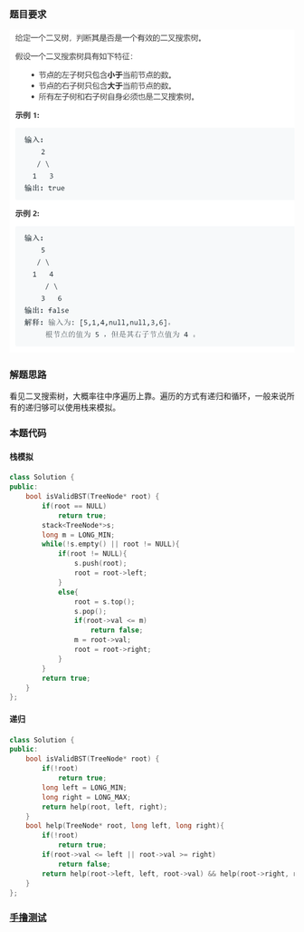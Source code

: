 ### 题目要求

![](pic/98.png)

### 解题思路

看见二叉搜索树，大概率往中序遍历上靠。遍历的方式有递归和循环，一般来说所有的递归够可以使用栈来模拟。

### 本题代码

#### 栈模拟

```c++
class Solution {
public:
    bool isValidBST(TreeNode* root) {
        if(root == NULL)
            return true;
        stack<TreeNode*>s;
        long m = LONG_MIN;
        while(!s.empty() || root != NULL){
            if(root != NULL){
                s.push(root);
                root = root->left;
            }
            else{
                root = s.top();
                s.pop();
                if(root->val <= m)
                    return false;
                m = root->val;
                root = root->right;
            }
        }
        return true;
    }
};
```

#### 递归

```c++
class Solution {
public:
    bool isValidBST(TreeNode* root) {
        if(!root)
            return true;
        long left = LONG_MIN;
        long right = LONG_MAX;
        return help(root, left, right);
    }
    bool help(TreeNode* root, long left, long right){
        if(!root)
            return true;
        if(root->val <= left || root->val >= right)
            return false;
        return help(root->left, left, root->val) && help(root->right, root->val, right);
    }
};
```

### [手撸测试](https://leetcode-cn.com/problems/validate-binary-search-tree/submissions/)  

